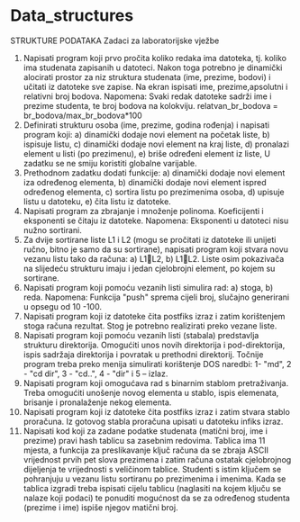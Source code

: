 # Data_structures
STRUKTURE PODATAKA
Zadaci za laboratorijske vježbe
1. Napisati program koji prvo pročita koliko redaka ima datoteka, tj. koliko ima studenata zapisanih u datoteci. Nakon toga potrebno je dinamički alocirati prostor za niz struktura studenata (ime, prezime, bodovi) i učitati iz datoteke sve zapise. Na ekran ispisati ime, prezime,apsolutni i relativni broj bodova. Napomena: Svaki redak datoteke sadrži ime i prezime studenta, te broj bodova na kolokviju. relatvan_br_bodova = br_bodova/max_br_bodova*100
2. Definirati strukturu osoba (ime, prezime, godina rođenja) i napisati program koji:
a) dinamički dodaje novi element na početak liste,
b) ispisuje listu,
c) dinamički dodaje novi element na kraj liste,
d) pronalazi element u listi (po prezimenu),
e) briše određeni element iz liste,
U zadatku se ne smiju koristiti globalne varijable.
3. Prethodnom zadatku dodati funkcije:
a) dinamički dodaje novi element iza određenog elementa,
b) dinamički dodaje novi element ispred određenog elementa,
c) sortira listu po prezimenima osoba,
d) upisuje listu u datoteku,
e) čita listu iz datoteke.
4. Napisati program za zbrajanje i množenje polinoma. Koeficijenti i eksponenti se čitaju iz datoteke. Napomena: Eksponenti u datoteci nisu nužno sortirani.
5. Za dvije sortirane liste L1 i L2 (mogu se pročitati iz datoteke ili unijeti ručno, bitno je samo da su sortirane), napisati program koji stvara novu vezanu listu tako da računa:
a) L1L2,
b) L1L2.
Liste osim pokazivača na slijedeću strukturu imaju i jedan cjelobrojni element, po kojem su sortirane.
6. Napisati program koji pomoću vezanih listi simulira rad:
a) stoga,
b) reda.
Napomena: Funkcija "push" sprema cijeli broj, slučajno generirani u opsegu od 10 -100.
7. Napisati program koji iz datoteke čita postfiks izraz i zatim korištenjem stoga računa rezultat. Stog je potrebno realizirati preko vezane liste.
8. Napisati program koji pomoću vezanih listi (stabala) predstavlja strukturu direktorija. Omogućiti unos novih direktorija i pod-direktorija, ispis sadržaja direktorija i povratak u prethodni direktorij. Točnije program treba preko menija simulirati korištenje DOS naredbi: 1- "md", 2 - "cd dir", 3 - "cd..", 4 - "dir" i 5 – izlaz.
9. Napisati program koji omogućava rad s binarnim stablom pretraživanja. Treba omogućiti unošenje novog elementa u stablo, ispis elemenata, brisanje i pronalaženje nekog elementa.
10. Napisati program koji iz datoteke čita postfiks izraz i zatim stvara stablo proračuna. Iz gotovog stabla proračuna upisati u datoteku infiks izraz.
11. Napisati kod koji za zadane podatke studenata (matični broj, ime i prezime) pravi hash tablicu sa zasebnim redovima. Tablica ima 11 mjesta, a funkcija za preslikavanje ključ računa da se zbraja ASCII vrijednost prvih pet slova prezimena i zatim računa ostatak cjelobrojnog dijeljenja te vrijednosti s veličinom tablice. Studenti s istim ključem se pohranjuju u vezanu listu sortiranu po prezimenima i imenima. Kada se tablica izgradi treba ispisati cijelu tablicu (naglasiti na kojem ključu se nalaze koji podaci) te ponuditi mogućnost da se za određenog studenta (prezime i ime) ispiše njegov matični broj.
